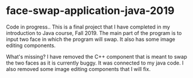 # face-swap-application-java-2019
Code in progress..
This is a final project that I have completed in my introduction to Java course, Fall 2019. The main part of the program is to input two face in which the program will swap. It also has some image editing components.

What's missing? 
I have removed the C++ component that is meant to swap the two faces as it is currently buggy. It was connected to my java code. I also removed some image editing components that I will fix.
